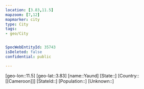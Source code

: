 ```yaml
---
location: [3.83,11.5]
mapzoom: [7,12] 
mapmarker: city 
type: City
tags:
- geo/City


SpocWebEntityId: 35743
isDeleted: false
confidential: public

---
```

[geo-lon::11.5]
[geo-lat::3.83]
[name::Yaund]
[State::]
[Country::[[Cameroon]]]
[StateId::]
[Population::]
[Unknown::]


